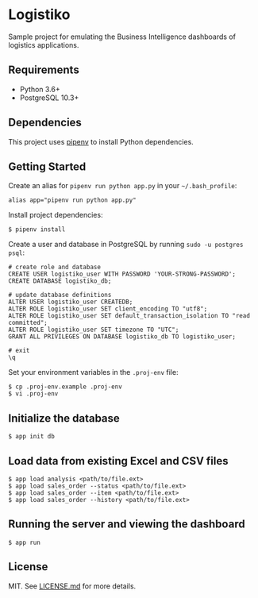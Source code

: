 # Logistiko

Sample project for emulating the Business Intelligence dashboards of logistics applications.

## Requirements

* Python 3.6+
* PostgreSQL 10.3+

## Dependencies

This project uses [pipenv](https://github.com/pypa/pipenv) to install Python dependencies.

## Getting Started

Create an alias for `pipenv run python app.py` in your `~/.bash_profile`:

```
alias app="pipenv run python app.py"
```

Install project dependencies:

```
$ pipenv install
```

Create a user and database in PostgreSQL by running `sudo -u postgres psql`:

```
# create role and database
CREATE USER logistiko_user WITH PASSWORD 'YOUR-STRONG-PASSWORD';
CREATE DATABASE logistiko_db;

# update database definitions
ALTER USER logistiko_user CREATEDB;
ALTER ROLE logistiko_user SET client_encoding TO "utf8";
ALTER ROLE logistiko_user SET default_transaction_isolation TO "read committed";
ALTER ROLE logistiko_user SET timezone TO "UTC";
GRANT ALL PRIVILEGES ON DATABASE logistiko_db TO logistiko_user;

# exit
\q
```

Set your environment variables in the `.proj-env` file:

```
$ cp .proj-env.example .proj-env
$ vi .proj-env
```

## Initialize the database

```
$ app init db
```

## Load data from existing Excel and CSV files

```
$ app load analysis <path/to/file.ext>
$ app load sales_order --status <path/to/file.ext>
$ app load sales_order --item <path/to/file.ext>
$ app load sales_order --history <path/to/file.ext>
```

## Running the server and viewing the dashboard

```
$ app run
```

## License

MIT. See [LICENSE.md](LICENSE.md) for more details.
